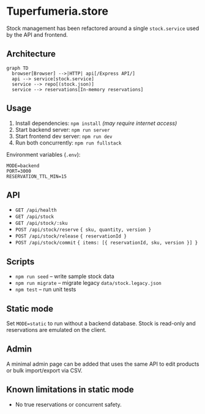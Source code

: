 # Tuperfumeria.store

Stock management has been refactored around a single `stock.service` used by the API and frontend.

## Architecture
```mermaid
graph TD
  browser[Browser] -->|HTTP| api[/Express API/]
  api --> service[stock.service]
  service --> repo[(stock.json)]
  service --> reservations[In-memory reservations]
```

## Usage
1. Install dependencies: `npm install` *(may require internet access)*
2. Start backend server: `npm run server`
3. Start frontend dev server: `npm run dev`
4. Run both concurrently: `npm run fullstack`

Environment variables (`.env`):
```
MODE=backend
PORT=3000
RESERVATION_TTL_MIN=15
```

## API
- `GET /api/health`
- `GET /api/stock`
- `GET /api/stock/:sku`
- `POST /api/stock/reserve` `{ sku, quantity, version }`
- `POST /api/stock/release` `{ reservationId }`
- `POST /api/stock/commit` `{ items: [{ reservationId, sku, version }] }`

## Scripts
- `npm run seed` – write sample stock data
- `npm run migrate` – migrate legacy `data/stock.legacy.json`
- `npm test` – run unit tests

## Static mode
Set `MODE=static` to run without a backend database. Stock is read-only and reservations are emulated on the client.

## Admin
A minimal admin page can be added that uses the same API to edit products or bulk import/export via CSV.

## Known limitations in static mode
- No true reservations or concurrent safety.
